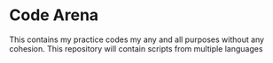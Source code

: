 # Code Arena

This contains my practice codes my any and all purposes without any cohesion.
This repository will contain scripts from multiple languages
